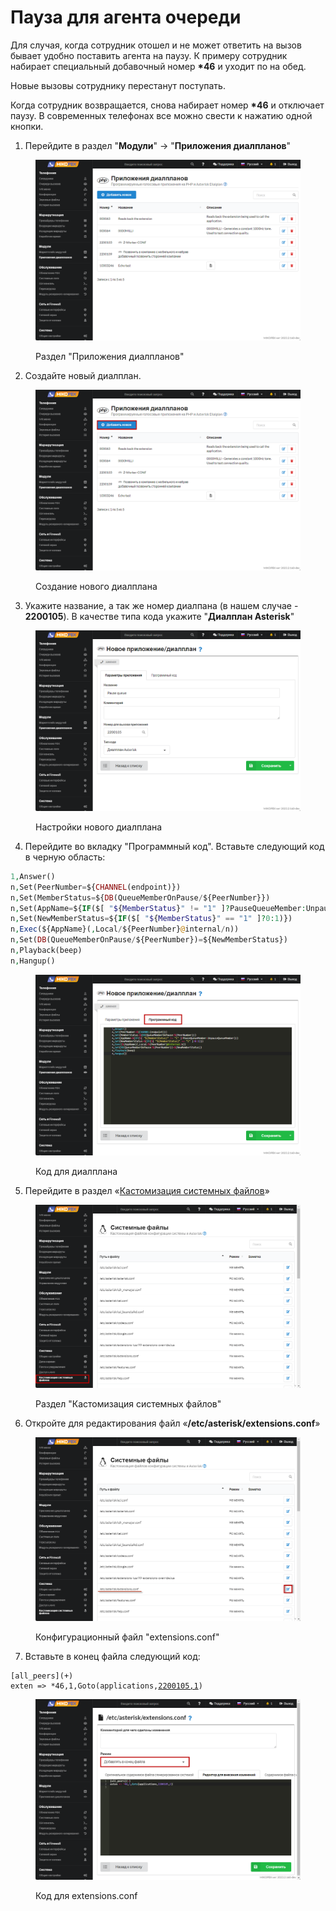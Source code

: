 # Пауза для агента очереди

Для случая, когда сотрудник отошел и не может ответить на вызов бывает удобно поставить агента на паузу. К примеру сотрудник набирает специальный добавочный номер **\*46** и уходит по на обед.

Новые вызовы сотруднику перестанут поступать.

Когда сотрудник возвращается, снова набирает номер **\*46** и отключает паузу. В современных телефонах все можно свести к нажатию одной кнопки.

1. Перейдите в раздел "**Модули**" -> "**Приложения диалпланов**"

<figure><img src="../../.gitbook/assets/DialplanSection.png" alt=""><figcaption><p>Раздел "Приложения диалпланов"</p></figcaption></figure>

2. Создайте новый диалплан.

<figure><img src="../../.gitbook/assets/newDialplan (2).png" alt=""><figcaption><p>Создание нового диалплана</p></figcaption></figure>

3. Укажите название, а так же номер диалпана (в нашем случае - **2200105**). В качестве типа кода укажите "**Диалплан Asterisk**"

<figure><img src="../../.gitbook/assets/DialplanSettings.png" alt=""><figcaption><p>Настройки нового диалплана</p></figcaption></figure>

4. Перейдите во вкладку "Программный код". Вставьте следующий код в черную область:

```php
1,Answer()
n,Set(PeerNumber=${CHANNEL(endpoint)})
n,Set(MemberStatus=${DB(QueueMemberOnPause/${PeerNumber}})
n,Set(AppName=${IF($[ "${MemberStatus}" != "1" ]?PauseQueueMember:UnpauseQueueMember)})
n,Set(NewMemberStatus=${IF($[ "${MemberStatus}" == "1" ]?0:1)})
n,Exec(${AppName}(,Local/${PeerNumber}@internal/n))
n,Set(DB(QueueMemberOnPause/${PeerNumber})=${NewMemberStatus})
n,Playback(beep)
n,Hangup()
```

<figure><img src="../../.gitbook/assets/CodeForDialplan.png" alt=""><figcaption><p>Код для диалплана </p></figcaption></figure>

5. Перейдите в раздел «[Кастомизация системных файлов](../../manual/system/custom-files.md)»

<figure><img src="../../.gitbook/assets/customizationFiles.png" alt=""><figcaption><p>Раздел "Кастомизация системных файлов"</p></figcaption></figure>

6. Откройте для редактирования файл «**/etc/asterisk/extensions.conf**»

<figure><img src="../../.gitbook/assets/extensionsConf.png" alt=""><figcaption><p>Конфигурационный файл "extensions.conf"</p></figcaption></figure>

7. Вставьте в конец файла следующий код:

<pre class="language-php"><code class="lang-php">[all_peers](+)
exten => *46,1,Goto(applications,<a data-footnote-ref href="#user-content-fn-1">2200105,1</a>)
</code></pre>

<figure><img src="../../.gitbook/assets/codeForExtensionsConf (4).png" alt=""><figcaption><p>Код для extensions.conf</p></figcaption></figure>



[^1]: Номер диалплана

